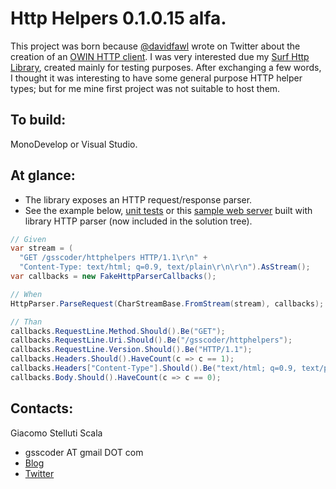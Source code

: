 ﻿Http Helpers 0.1.0.15 alfa.
===
This project was born because [@davidfawl](https://twitter.com/davidfowl) wrote on Twitter about the creation of an [OWIN HTTP client](https://github.com/davidfowl/OwinHttpClient).
I was very interested due my [Surf Http Library](https://github.com/gsscoder/surfhttp), created mainly for testing purposes.
After exchanging a few words, I thought it was interesting to have some general purpose HTTP helper types;
but for me mine first project was not suitable to host them.

To build:
---
MonoDevelop or Visual Studio.

At glance:
---
 - The library exposes an HTTP request/response parser.
 - See the example below, [unit tests](https://github.com/gsscoder/httphelpers/blob/master/src/HttpHelpers.Tests/Unit/HttpParserFixture.cs) or this [sample web server](https://gist.github.com/gsscoder/4945688) built with library HTTP parser (now included in the solution tree).

```csharp
// Given
var stream = (
  "GET /gsscoder/httphelpers HTTP/1.1\r\n" +
  "Content-Type: text/html; q=0.9, text/plain\r\n\r\n").AsStream();
var callbacks = new FakeHttpParserCallbacks();

// When
HttpParser.ParseRequest(CharStreamBase.FromStream(stream), callbacks);

// Than
callbacks.RequestLine.Method.Should().Be("GET");
callbacks.RequestLine.Uri.Should().Be("/gsscoder/httphelpers");
callbacks.RequestLine.Version.Should().Be("HTTP/1.1");
callbacks.Headers.Should().HaveCount(c => c == 1);
callbacks.Headers["Content-Type"].Should().Be("text/html; q=0.9, text/plain");
callbacks.Body.Should().HaveCount(c => c == 0);
```

Contacts:
---
Giacomo Stelluti Scala
  - gsscoder AT gmail DOT com
  - [Blog](http://gsscoder.blogspot.it)
  - [Twitter](http://twitter.com/gsscoder)
